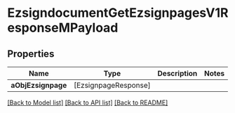 # EzsigndocumentGetEzsignpagesV1ResponseMPayload

## Properties
Name | Type | Description | Notes
------------ | ------------- | ------------- | -------------
**aObjEzsignpage** | [EzsignpageResponse] |  | 

[[Back to Model list]](../README.md#documentation-for-models) [[Back to API list]](../README.md#documentation-for-api-endpoints) [[Back to README]](../README.md)


